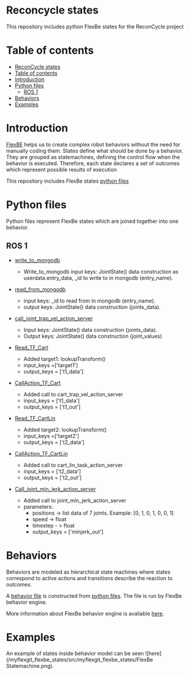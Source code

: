 # Reconcycle states

This repository includes python FlexBe states for the ReconCycle project

# Table of contents

- [ReconCycle states](#reconcycle-states)
- [Table of contents](#table-of-contents)
- [Introduction](#introduction)
- [Python files](#python-files)
	- [ROS 1](#ros-1)
- [Behaviors](#behaviors)
- [Examples](#examples)


# Introduction
[FlexBE](http://wiki.ros.org/flexbe/) helps us to create complex robot behaviors without the need for manually coding them.
States define what should be done by a behavior. They are grouped as statemachines, defining the control flow when the behavior is executed. 
Therefore, each state declares a set of outcomes which represent possible results of execution

This repository includes FlexBe states [python files](#python-files)


# Python files
Python files represent FlexBe states which are joined together into one behavior.

## ROS 1  
- [write_to_mongodb](/myflexgit_flexbe_states/src/myflexgit_flexbe_states/write_to_mongodb.py)
	- Write_to_mongodb input keys: JointState() data construction as userdata.entry_data,
	_id to write to in mongodb (entry_name).
 
- [read_from_mongodb](/myflexgit_flexbe_states/src/myflexgit_flexbe_states/read_from_mongodb.py)
	- input keys: _id to read from in mongodb (entry_name).
	- output keys: JointState() data construction (joints_data).

- [call_joint_trap_vel_action_server](/myflexgit_flexbe_states/src/myflexgit_flexbe_states/call_joint_trap_vel_action_server.py)
	- Input keys: JointState() data construction (joints_data).
	- Output keys: JointState() data construction (joint_values)

- [Read_TF_Cart](/myflexgit_flexbe_states/src/myflexgit_flexbe_states/Read_TF_Cart.py)
	- Added target1: lookupTransform()
	- input_keys =['target1']
	- output_keys = ['t1_data']

- [CallAction_TF_Cart](/myflexgit_flexbe_states/src/myflexgit_flexbe_states/CallAction_TF_Cart.py)
	- Added call to cart_trap_vel_action_server
	- input_keys = ['t1_data']
	- output_keys = ['t1_out']

- [Read_TF_CartLin](/myflexgit_flexbe_states/src/myflexgit_flexbe_states/Read_TF_CartLin.py)
	- Added target2: lookupTransform()
	- input_keys =['target2']
	- output_keys = ['t2_data']

- [CallAction_TF_CartLin](/myflexgit_flexbe_states/src/myflexgit_flexbe_states/CallAction_TF_CartLin.py)
	- Added call to cart_lin_task_action_server
	- input_keys = ['t2_data']
	- output_keys = ['t2_out']

- [Call_joint_min_jerk_action_server](/myflexgit_flexbe_states/src/myflexgit_flexbe_states/Call_joint_min_jerk_action_server.py)
	- Added call to joint_min_jerk_action_server
	- parameters:
		- positions -> list data of 7 joints. Example: [0, 1, 0, 1, 0, 0, 1]
		- speed -> float 
		- timestep - > float
		- output_keys = ['minjerk_out']

# Behaviors
Behaviors are modeled as hierarchical state machines where states correspond to active actions and transitions describe the reaction to outcomes.

A [behavior file](/myflexgit_flexbe_behaviors/src/myflexgit_flexbe_behaviors/flexbefull_sm.py) is constructed from [python files](#python-files). The file is run by FlexBe behavior engine.

More information about FlexBe behavior engine is avaliable [here](https://github.com/team-vigir/flexbe_behavior_engine/blob/master/README.md).


# Examples
An example of states inside behavior model can be seen ![here](/myflexgit_flexbe_states/src/myflexgit_flexbe_states/FlexBe Statemachine.png).